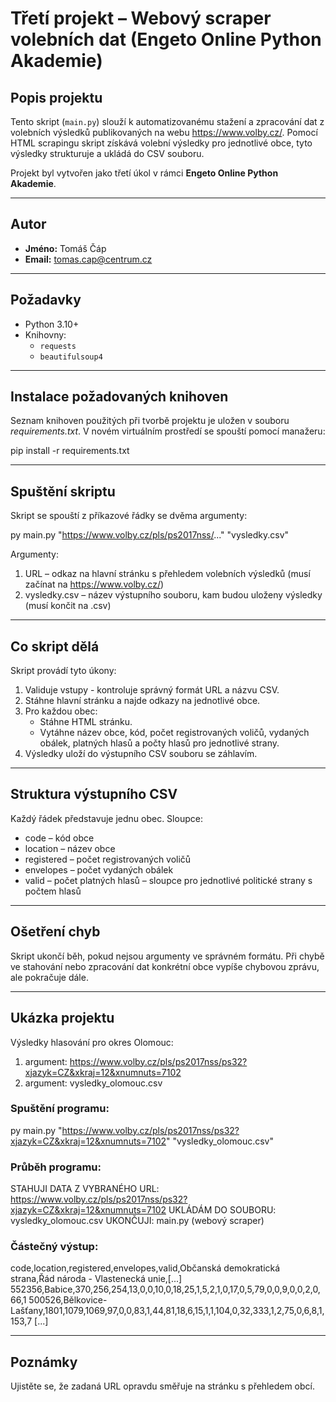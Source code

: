 # Třetí projekt – Webový scraper volebních dat (Engeto Online Python Akademie)

## Popis projektu

Tento skript (`main.py`) slouží k automatizovanému stažení a zpracování dat z volebních výsledků publikovaných na webu https://www.volby.cz/. Pomocí HTML scrapingu skript získává volební výsledky pro jednotlivé obce, tyto výsledky strukturuje a ukládá do CSV souboru.

Projekt byl vytvořen jako třetí úkol v rámci **Engeto Online Python Akademie**.

---

## Autor

- **Jméno:** Tomáš Čáp  
- **Email:** tomas.cap@centrum.cz

---

## Požadavky

- Python 3.10+
- Knihovny:
  - `requests`
  - `beautifulsoup4`

---

## Instalace požadovaných knihoven

Seznam knihoven použitých při tvorbě projektu je uložen v souboru *requirements.txt*. V novém virtuálním prostředí se spouští pomocí manažeru:

pip install -r requirements.txt

---

## Spuštění skriptu

Skript se spouští z příkazové řádky se dvěma argumenty:

py main.py "https://www.volby.cz/pls/ps2017nss/..." "vysledky.csv"

Argumenty:
  1. URL – odkaz na hlavní stránku s přehledem volebních výsledků (musí začínat na https://www.volby.cz/)
  2. vysledky.csv – název výstupního souboru, kam budou uloženy výsledky (musí končit na .csv)

---

## Co skript dělá
 
Skript provádí tyto úkony:

  1. Validuje vstupy - kontroluje správný formát URL a názvu CSV.
  2. Stáhne hlavní stránku a najde odkazy na jednotlivé obce.
  3. Pro každou obec:
      - Stáhne HTML stránku.
      - Vytáhne název obce, kód, počet registrovaných voličů, vydaných obálek, platných hlasů a počty hlasů pro jednotlivé strany.
  4. Výsledky uloží do výstupního CSV souboru se záhlavím.

---

## Struktura výstupního CSV

Každý řádek představuje jednu obec. Sloupce:
  - code – kód obce
  - location – název obce
  - registered – počet registrovaných voličů
  - envelopes – počet vydaných obálek
  - valid – počet platných hlasů
  – sloupce pro jednotlivé politické strany s počtem hlasů

---

## Ošetření chyb

Skript ukončí běh, pokud nejsou argumenty ve správném formátu.
Při chybě ve stahování nebo zpracování dat konkrétní obce vypíše chybovou zprávu, ale pokračuje dále.

---

## Ukázka projektu

Výsledky hlasování pro okres Olomouc:

  1. argument: https://www.volby.cz/pls/ps2017nss/ps32?xjazyk=CZ&xkraj=12&xnumnuts=7102
  2. argument: vysledky_olomouc.csv

### Spuštění programu:

py main.py "https://www.volby.cz/pls/ps2017nss/ps32?xjazyk=CZ&xkraj=12&xnumnuts=7102" "vysledky_olomouc.csv"

### Průběh programu:

STAHUJI DATA Z VYBRANÉHO URL: https://www.volby.cz/pls/ps2017nss/ps32?xjazyk=CZ&xkraj=12&xnumnuts=7102
UKLÁDÁM DO SOUBORU: vysledky_olomouc.csv
UKONČUJI: main.py (webový scraper)

### Částečný výstup:

code,location,registered,envelopes,valid,Občanská demokratická strana,Řád národa - Vlastenecká unie,[...]
552356,Babice,370,256,254,13,0,0,10,0,18,25,1,5,2,1,0,17,0,5,79,0,0,9,0,0,2,0,66,1
500526,Bělkovice-Lašťany,1801,1079,1069,97,0,0,83,1,44,81,18,6,15,1,1,104,0,32,333,1,2,75,0,6,8,1,153,7
[...]

---

## Poznámky

Ujistěte se, že zadaná URL opravdu směřuje na stránku s přehledem obcí.
